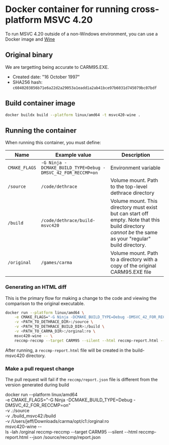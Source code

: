 # Docker container for running cross-platform MSVC 4.20

To run MSVC 4.20 outside of a non-Windows environment, you can use a Docker image and [Wine](https://www.winehq.org/)

## Original binary
We are targetting being accurate to CARM95.EXE.
- Created date: "16 October 1997"
- SHA256 hash: `c6040203856b71e6a22d2a29053a1eadd1a2ab41bce97b6031d745079bc07bdf`

## Build container image
```sh
docker buildx build --platform linux/amd64 -t msvc420-wine .
```

## Running the container

When running this container, you must define:

| Name       | Example value | Description
|------------|----------|-------|
| `CMAKE_FLAGS` | `-G Ninja -DCMAKE_BUILD_TYPE=Debug -DMSVC_42_FOR_RECCMP=on` | Environment variable |
| `/source` | `/code/dethrace` | Volume mount. Path to the top-level dethrace directory |
| `/build` | `/code/dethrace/build-msvc420` | Volume mount. This directory must exist but can start off empty. Note that this build directory _cannot be_ the same as your "regular" build directory. |
| `/original` | `/games/carma` | Volume mount. Path to a directory with a copy of the original CARM95.EXE file |

### Generating an HTML diff

This is the primary flow for making a change to the code and viewing the comparison to the original executable.

```sh
docker run --platform linux/amd64 \
    -e CMAKE_FLAGS="-G Ninja -DCMAKE_BUILD_TYPE=Debug -DMSVC_42_FOR_RECCMP=on" \
    -v <PATH_TO_DETHRACE_DIR>:/source \
    -v <PATH_TO_DETHRACE_BUILD_DIR>:/build \
    -v <PATH_TO_CARMA_DIR>:/orginal:ro \
    msvc420-wine -- \
    reccmp-reccmp --target CARM95 --silent --html reccmp-report.html --json /source/reccmp/report.json
```

After running, a `reccmp-report.html` file will be created in the build-msvc420 directory.

### Make a pull request change

The pull request will fail if the `reccmp/report.json` file is different from the version generated during build

docker run --platform linux/amd64 \
    -e CMAKE_FLAGS="-G Ninja -DCMAKE_BUILD_TYPE=Debug -DMSVC_42_FOR_RECCMP=on" \
    -v .:/source \
    -v ./build_msvc42:/build \
    -v /Users/jeff/Downloads/carma/opt/c1:/orginal:ro \
    msvc420-wine -- \
    ls -lah /orginal
    reccmp-reccmp --target CARM95 --silent --html reccmp-report.html --json /source/reccmp/report.json

